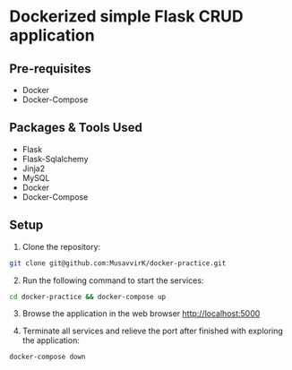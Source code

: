 # Dockerized simple Flask CRUD application

## Pre-requisites
- Docker
- Docker-Compose

## Packages & Tools Used
- Flask
- Flask-Sqlalchemy
- Jinja2 
- MySQL
- Docker
- Docker-Compose

## Setup 
1. Clone the repository:
```bash
git clone git@github.com:MusavvirK/docker-practice.git
```
2. Run the following command to start the services:
```bash
cd docker-practice && docker-compose up
```

3. Browse the application in the web browser [http://localhost:5000](http://localhost:5000)

4. Terminate all services and relieve the port after finished with exploring the application:
```bash
docker-compose down
```
